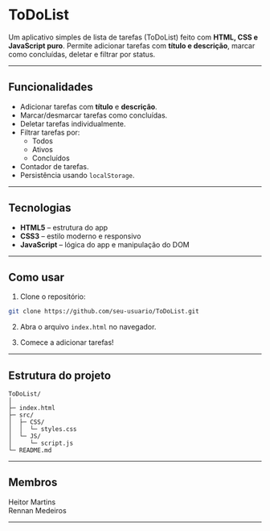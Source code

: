 # ToDoList

Um aplicativo simples de lista de tarefas (ToDoList) feito com **HTML, CSS e JavaScript puro**. Permite adicionar tarefas com **título e descrição**, marcar como concluídas, deletar e filtrar por status.

---

## Funcionalidades

* Adicionar tarefas com **título** e **descrição**.
* Marcar/desmarcar tarefas como concluídas.
* Deletar tarefas individualmente.
* Filtrar tarefas por:
  * Todos
  * Ativos
  * Concluídos
* Contador de tarefas.
* Persistência usando `localStorage`.

---

## Tecnologias

* **HTML5** – estrutura do app
* **CSS3** – estilo moderno e responsivo
* **JavaScript** – lógica do app e manipulação do DOM

---

## Como usar

1. Clone o repositório:

```bash
git clone https://github.com/seu-usuario/ToDoList.git
```

2. Abra o arquivo `index.html` no navegador.

3. Comece a adicionar tarefas!

---

## Estrutura do projeto

```
ToDoList/
│
├─ index.html
├─ src/
│  ├─ CSS/
│  │  └─ styles.css
│  └─ JS/
│     └─ script.js
└─ README.md
```

---

## Membros

Heitor Martins  
Rennan Medeiros

---